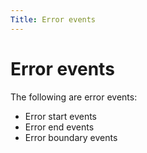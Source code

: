 ```yaml
---
Title: Error events
---
```


# Error events


The following are error events: 

* Error start events
* Error end events
* Error boundary events